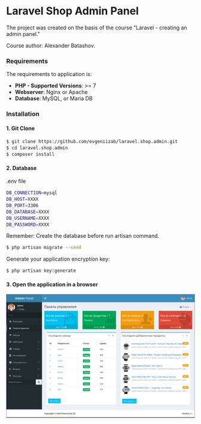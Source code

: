 # Laravel Shop Admin Panel


The project was created on the basis of the course "Laravel - creating an admin panel."

Course author: Alexander Batashov.

### Requirements
The requirements to application is:
*    **PHP - Supported Versions**: >= 7
*    **Webserver**: Nginx or Apache
*    **Database**: MySQL, or Maria DB
### Installation
#### 1. Git Clone
```sh
$ git clone https://github.com/evgeniizab/laravel.shop.admin.git
$ cd laravel.shop.admin
$ composer install
```
#### 2. Database
.env file

```sh
DB_CONNECTION=mysql
DB_HOST=XXXX
DB_PORT=3306
DB_DATABASE=XXXX
DB_USERNAME=XXXX
DB_PASSWORD=XXXX
```
Remember: Create the database before run artisan command.

```sh
$ php artisan migrate --seed
```
Generate your application encryption key: 
```sh
$ php artisan key:generate
```
#### 3. Open the application in a browser

![Иллюстрация к проекту](public/images/screen1.png)

